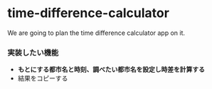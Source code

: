# time-difference-calculator
We are going to plan the time difference calculator app on it.

### 実装したい機能
- **もとにする都市名と時刻、調べたい都市名を設定し時差を計算する**
- 結果をコピーする
